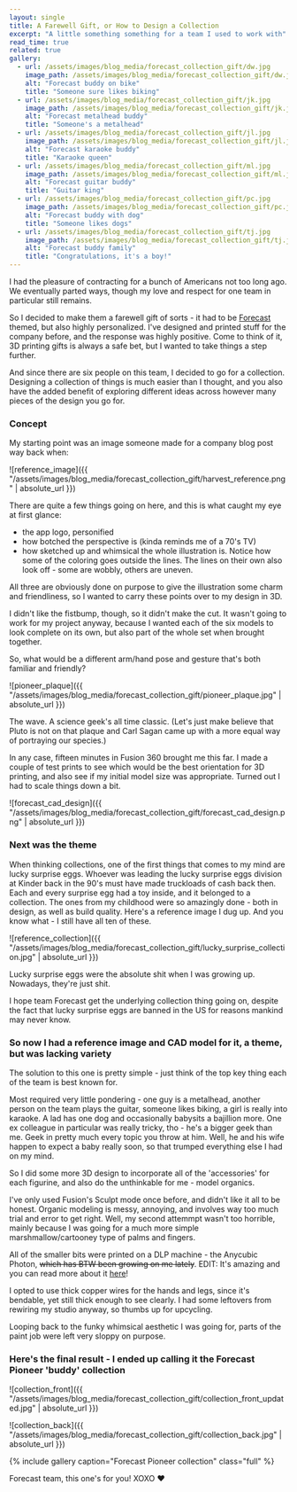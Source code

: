 ```yaml
---
layout: single
title: A Farewell Gift, or How to Design a Collection
excerpt: "A little something something for a team I used to work with"
read_time: true
related: true
gallery:
  - url: /assets/images/blog_media/forecast_collection_gift/dw.jpg
    image_path: /assets/images/blog_media/forecast_collection_gift/dw.jpg
    alt: "Forecast buddy on bike"
    title: "Someone sure likes biking"
  - url: /assets/images/blog_media/forecast_collection_gift/jk.jpg
    image_path: /assets/images/blog_media/forecast_collection_gift/jk.jpg
    alt: "Forecast metalhead buddy"
    title: "Someone's a metalhead"
  - url: /assets/images/blog_media/forecast_collection_gift/jl.jpg
    image_path: /assets/images/blog_media/forecast_collection_gift/jl.jpg
    alt: "Forecast karaoke buddy"
    title: "Karaoke queen"
  - url: /assets/images/blog_media/forecast_collection_gift/ml.jpg
    image_path: /assets/images/blog_media/forecast_collection_gift/ml.jpg
    alt: "Forecast guitar buddy"
    title: "Guitar king"
  - url: /assets/images/blog_media/forecast_collection_gift/pc.jpg
    image_path: /assets/images/blog_media/forecast_collection_gift/pc.jpg
    alt: "Forecast buddy with dog"
    title: "Someone likes dogs"
  - url: /assets/images/blog_media/forecast_collection_gift/tj.jpg
    image_path: /assets/images/blog_media/forecast_collection_gift/tj.jpg
    alt: "Forecast buddy family"
    title: "Congratulations, it's a boy!"
---
```



I had the pleasure of contracting for a bunch of Americans not too long ago. We eventually parted ways, though my love and respect for one team in particular still remains.

So I decided to make them a farewell gift of sorts - it had to be [Forecast](https://www.getharvest.com/forecast) themed, but also highly personalized. I've designed and printed stuff for the company before, and the response was highly positive. Come to think of it, 3D printing gifts is always a safe bet, but I wanted to take things a step further.

And since there are six people on this team, I decided to go for a collection. Designing a collection of things is much easier than I thought, and you also have the added benefit of exploring different ideas across however many pieces of the design you go for.

### Concept

My starting point was an image someone made for a company blog post way back when:

![reference_image]({{ "/assets/images/blog_media/forecast_collection_gift/harvest_reference.png" | absolute_url }})

There are quite a few things going on here, and this is what caught my eye at first glance:

- the app logo, personified
- how botched the perspective is (kinda reminds me of a 70's TV)
- how sketched up and whimsical the whole illustration is. Notice how some of the coloring goes outside the lines. The lines on their own also look off - some are wobbly, others are uneven.

All three are obviously done on purpose to give the illustration some charm and friendliness, so I wanted to carry these points over to my design in 3D.


I didn't like the fistbump, though, so it didn't make the cut. It wasn't going to work for my project anyway, because I wanted each of the six models to look complete on its own, but also part of the whole set when brought together.

So, what would be a different arm/hand pose and gesture that's both familiar and friendly?

![pioneer_plaque]({{ "/assets/images/blog_media/forecast_collection_gift/pioneer_plaque.jpg" | absolute_url }})

The wave. A science geek's all time classic. (Let's just make believe that Pluto is not on that plaque and Carl Sagan came up with a more equal way of portraying our species.)

In any case, fifteen minutes in Fusion 360 brought me this far. I made a couple of test prints to see which would be the best orientation for 3D printing, and also see if my initial model size was appropriate. Turned out I had to scale things down a bit.

![forecast_cad_design]({{ "/assets/images/blog_media/forecast_collection_gift/forecast_cad_design.png" | absolute_url }})

### Next was the theme

When thinking collections, one of the first things that comes to my mind are lucky surprise eggs. Whoever was leading the lucky surprise eggs division at Kinder back in the 90's must have made truckloads of cash back then. Each and every surprise egg had a toy inside, and it belonged to a collection. The ones from my childhood were so amazingly done - both in design, as well as build quality. Here's a reference image I dug up. And you know what - I still have all ten of these.

![reference_collection]({{ "/assets/images/blog_media/forecast_collection_gift/lucky_surprise_collection.jpg" | absolute_url }})

Lucky surprise eggs were the absolute shit when I was growing up. Nowadays, they're just shit.


I hope team Forecast get the underlying collection thing going on, despite the fact that lucky surprise eggs are banned in the US for reasons mankind may never know.

### So now I had a reference image and CAD model for it, a theme, but was lacking variety

The solution to this one is pretty simple - just think of the top key thing each of the team is best known for.

Most required very little pondering - one guy is a metalhead, another person on the team plays the guitar, someone likes biking, a girl is really into karaoke. A lad has one dog and occasionally babysits a bajillion more. One ex colleague in particular was really tricky, tho - he's a bigger geek than me. Geek in pretty much every topic you throw at him. Well, he and his wife happen to expect a baby really soon, so that trumped everything else I had on my mind.

So I did some more 3D design to incorporate all of the 'accessories' for each figurine, and also do the unthinkable for me - model organics.

I've only used Fusion's Sculpt mode once before, and didn't like it all to be honest. Organic modeling is messy, annoying, and involves way too much trial and error to get right. Well, my second attemmpt wasn't too horrible, mainly because I was going for a much more simple marshmallow/cartooney type of palms and fingers.

All of the smaller bits were printed on a DLP machine - the Anycubic Photon, ~~which has BTW been growing on me lately~~.
EDIT: It's amazing and you can read more about it [here](http://mavrodinov.me/dlp-printer-retrospective/)!

I opted to use thick copper wires for the hands and legs, since it's bendable, yet still thick enough to see clearly. I had some leftovers from rewiring my studio anyway, so thumbs up for upcycling.

Looping back to the funky whimsical aesthetic I was going for, parts of the paint job were left very sloppy on purpose.

### Here's the final result - I ended up calling it the Forecast Pioneer 'buddy' collection

![collection_front]({{ "/assets/images/blog_media/forecast_collection_gift/collection_front_updated.jpg" | absolute_url }})

![collection_back]({{ "/assets/images/blog_media/forecast_collection_gift/collection_back.jpg" | absolute_url }})

{% include gallery caption="Forecast Pioneer collection" class="full" %}

Forecast team, this one's for you! XOXO :heart:
